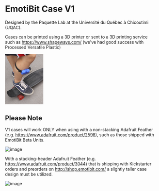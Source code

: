 # EmotiBit Case V1
Designed by the Paquette Lab at the Université du Québec à Chicoutimi (UQAC).

Cases can be printed using a 3D printer or sent to a 3D printing service such as https://www.shapeways.com/ (we've had good success with Processed Versatile Plastic)

<img src="https://github.com/EmotiBit/EmotiBit_Cases/blob/master/Emotibit_V1_Case_Long_Clips/skateboard5.png?raw=true" width="25%">

## Please Note
V1 cases will work ONLY when using with a non-stacking Adafruit Feather (e.g. https://www.adafruit.com/product/2598), such as those shipped with EmotiBit Beta Units.

![image](https://user-images.githubusercontent.com/537062/154559508-3f8db637-875d-4ec1-a158-826584fe21fa.png)

With a stacking-header Adafruit Feather (e.g. https://www.adafruit.com/product/3044) that is shipping with Kickstarter orders and preorders on http://shop.emotibit.com/ a slightly taller case design must be utilized.

![image](https://user-images.githubusercontent.com/537062/154559660-09ad3236-1e44-480a-bae4-85da642940e3.png)


